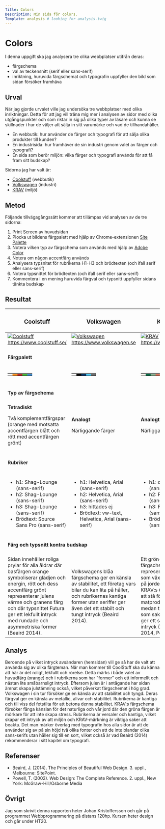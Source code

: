 ```yaml
---
Title: Colors
Description: Min sida för colors.
Template: analysis # looking for analysis.twig
---
```


# Colors

I denna uppgift ska jag analysera tre olika webbplatser utifrån deras:

- färgschema
- val av teckensnitt (serif eller sans-serif)
- inriktning, huruvida färgschemat och typografin uppfyller den bild som sidan försöker framhäva

## Urval

När jag gjorde urvalet ville jag undersöka tre webbplatser med olika inriktningar. Detta för att jag vill träna mig mer i analysen av sidor med olika utgångspunkter och som riktar in sig på olika typer av läsare och kunna se skillnader i hur de väljer att sälja in sitt varumärke och vad de tillhandahåller.

- En webbutik: hur använder de färger och typografi för att sälja olika produkter till kunden?
- En industrisida: hur framhäver de sin industri genom valet av färger och typografi?
- En sida som berör miljön: vilka färger och typografi används för att få fram sitt budskap?

Sidorna jag har valt är:

- [Coolstuff](https://www.coolstuff.se/) (webbutik)
- [Volkswagen](https://www.volkswagen.se/sv.html) (industri)
- [KRAV](https://www.krav.se/) (miljö)

## Metod

Följande tillvägagångssätt kommer att tillämpas vid analysen av de tre sidorna:

1. Print Screen av huvudsidan
2. Plocka ut bildens färgpalett med hjälp av Chrome-extensionen [Site Palette](https://chrome.google.com/webstore/detail/site-palette/pekhihjiehdafocefoimckjpbkegknoh)
3. Notera vilken typ av färgschema som används med hjälp av [Adobe Color](https://color.adobe.com/sv/create/color-wheel)
4. Notera om någon accentfärg används
5. Analysera typsnitet för rubrikerna H1-H3 och brödtexten (och ifall serif eller sans-serif)
6. Notera typsnittet för brödtexten (och ifall serif eller sans-serif)
7. Kommentera i en mening huruvida färgval och typsnitt uppfyller sidans tänkta budskap

<!--
Ta en snapshot (bild) på webbplats.
Dokumentera och visualisera färgpaletten som används.
Notera vilken typ av färgschema som använts.
Notera om och vilken accentfärg som använts.
Notera val av typsnitt för H1-H3 samt brödtext, kommentera om det är serif eller sans-serif.
Notera i en mening om du anser att webbplatsens färgval och typografi motsvarar den profil du tror att webbplatsen vill ha.

Berätta kort om din "metod", hur du gör för att utföra undersökningen. Berätta om du använder något speciellt verktyg.
-->

## Resultat

<table>
    <thead>
        <tr>
            <th><h3>Coolstuff</h3></th>
            <th><h3>Volkswagen</h3></th>
            <th><h3>KRAV</h3></th>
        </tr>
    </thead>
    <tbody>
        <tr>
            <td><a href="../assets/img/4_coolstuff.png"><img src="../assets/img/4_coolstuff.png" alt="Coolstuff"></a>
            <a href="https://www.coolstuff.se/">https://www.coolstuff.se/</a>
            </td>
            <td><a href="../assets/img/4_volkswagen.png"><img src="../assets/img/4_volkswagen.png" alt="Volkswagen"></a>
            <a href="https://www.volkswagen.se">https://www.volkswagen.se</a>
            </td>
            <td><a href="../assets/img/4_krav.png"><img src="../assets/img/4_krav.png" alt="KRAV"></a>
            <a href="https://www.krav.se/">https://www.krav.se/</a>
            </td>
        </tr>
        <tr>
            <td colspan="3"><h4>Färgpalett</h4></td>
        </tr>
        <tr>
            <td>
                <table>
                    <tr>
                        <td style="background-color: #f7f7f7">
                        <td style="background-color: #fe931f">
                        <td style="background-color: #bd2726">
                        <td style="background-color: #46b938">
                        <td style="background-color: #428bca">
                    </tr>
                </table>
            </td>
            <td>
                <table>
                    <tr>
                        <td style="background-color: #ffffff">
                        <td style="background-color: #020202">
                        <td style="background-color: #01356a">
                        <td style="background-color: #4dc8f2">
                        <td style="background-color: #6c6b6c">
                    </tr>
                </table>
            </td>
            <td>
                <table>
                    <tr>
                        <td style="background-color: #faf6ed">
                        <td style="background-color: #006844">
                        <td style="background-color: #8ab391">
                        <td style="background-color: #d9735c">
                        <td style="background-color: #69605d">
                    </tr>
                </table>
            </td>
        </tr>
        <tr>
            <td colspan="3"><h4>Typ av färgschema</h4></td>
        </tr>
        <tr>
            <td>
                <strong>Tetradiskt</strong>
                <p>Två komplementfärgspar (orange med motsatta accentfärgen blått och rött med accentfärgen grönt)</p>
            </td>
            <td>
                <strong>Analogt</strong>
                <p>Närliggande färger</p>
            </td>
            <td>
                <strong>Analogt</strong>
                <p>Närliggande färger</p>
            </td>
        </tr>
        <tr>
            <td colspan="3"><h4>Rubriker</h4></td>
        </tr>
        <tr>
            <td>
                <ul>
                    <li>h1: Shag-Lounge (sans-serif)</li>
                    <li>h2: Shag-Lounge (sans-serif)</li>
                    <li>h3: Shag-Lounge (sans-serif)</li>
                    <li>Brödtext: Source Sans Pro (sans-serif)</li>
                </ul>
            </td>
            <td>
                <ul>
                    <li>h1: Helvetica, Arial (sans-serif)</li>
                    <li>h2: Helvetica, Arial (sans-serif)</li>
                    <li>h3: hittades ej</li>
                    <li>Brödtext: vw-text, Helvetica, Arial (sans-serif)</li>
                </ul>
            </td>
            <td>
                <ul>
                    <li>h1: caslon-book (sans-serif)</li>
                    <li>h2: Futura (sans-serif)</li>
                    <li>h3: Futura (sans-serif)</li>
                    <li>Brödtext: Futura (sans-serif)</li>
                </ul>
            </td>
        </tr>
        <tr>
            <td colspan="3"><h4>Färg och typsnitt kontra budskap</h4></td>
        </tr>
        <tr>
            <td>
                Sidan innehåller roliga prylar för alla åldrar där basfärgen orange symboliserar glädjen och energin, rött och dess accentfärg grönt representerar julens värme och granens färg och där typsnittet Futura ger ett lekfullt intryck med rundade och asymmetriska former (Beaird 2014).
            </td>
            <td>
                Volkswagens blåa färgschema ger en känsla av stabilitet, ett företag vars bilar du kan lita på håller, och rubrikernas kantiga former utan seriffer ger även det ett stabilt och tungt intryck (Beaird 2014).
            </td>
            <td>
                Ett grön-brunt färgschema som representerar det som växer naturligt på jorden framhäver KRAV:s önskan om att stå för hållbar matproduktion, medan typsnittet som saknar seriffer ger ett seriösare intryck (Beaird 2014, Powell 2002)
            </td>
        </tr>
    </tbody>
</table>

## Analys

Beroende på vilket intryck avsändaren (hemsidan) vill ge så har de valt att använda sig av olika färgteman. När man kommer till CoolStuff ska du känna att här är det roligt, lekfullt och rörelse. Detta märks i både valet av huvudfärg (orange) och i rubrikerna som har "former" och ett informellt och nästan lite småbarnsligt intryck. Eftersom julen är i antågande har sidan ämnat skapa julstämning också, vilket påverkat färgschemat i hög grad. Volkswagen i sin tur försöker ge en känsla av att stabilitet och tyngd. Deras färgval ger en känsla av metallic, allvar och stabilitet. Rubrikerna är kantiga och till viss del fetstilta för att betona denna stabilitet. KRAV:s färgschema försöker fånga känslan för det naturliga och vår jord där den gröna färgen är mörkare för att inte skapa stress. Rubrikerna är versaler och kantiga, vilket skapar ett intryck av att miljön och KRAV-märkning är viktiga saker att beakta. Det man märker överlag med typografin hos alla sidor är att de använder sig av på sin höjd två olika fonter och att de inte blandar olika sans-serifs utan håller sig till en sort, vilket också är vad Beaird (2014) rekommenderar i sitt kapitel om typografi.

## Referenser

- Beaird, J. (2014). The Principles of Beautiful Web Design. 3. uppl., Melbourne: SitePoint.
- Powell, T. (2002). Web Design: The Complete Reference. 2. uppl., New York: McGraw-Hill/Osborne Media

## Övrigt

Jag som skrivit denna rapporten heter Johan Kristoffersson och går på programmet Webbprogrammering på distans 120hp. Kursen heter design och går under HT20.

